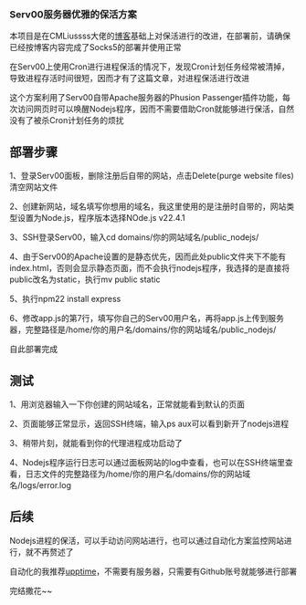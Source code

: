 ### Serv00服务器优雅的保活方案
本项目是在CMLiussss大佬的[博客](https://blog.cmliussss.com/p/Serv00-Socks5/)基础上对保活进行的改进，在部署前，请确保已经按博客内容完成了Socks5的部署并使用正常

在Serv00上使用Cron进行进程保活的情况下，发现Cron计划任务经常被清掉，导致进程存活时间很短，因而才有了这篇文章，对进程保活进行改进

这个方案利用了Serv00自带Apache服务器的Phusion Passenger插件功能，每次访问网页时可以唤醒Nodejs程序，因而不需要借助Cron就能够进行保活，自然没有了被杀Cron计划任务的烦扰

## 部署步骤
1、登录Serv00面板，删除注册后自带的网站，点击Delete(purge website files)清空网站文件

2、创建新网站，域名填写你想用的域名，我这里使用的是注册时自带的，网站类型设置为Node.js，程序版本选择NOde.js v22.4.1

3、SSH登录Serv00，输入cd domains/你的网站域名/public_nodejs/

4、由于Serv00的Apache设置的是静态优先，因而此处public文件夹下不能有index.html，否则会显示静态页面，而不会执行nodejs程序，我选择的是直接将public改名为static，执行mv public static

5、执行npm22 install express

6、修改app.js的第7行，填写你自己的Serv00用户名，再将app.js上传到服务器，完整路径是/home/你的用户名/domains/你的网站域名/public_nodejs/

自此部署完成

## 测试
1、用浏览器输入一下你创建的网站域名，正常就能看到默认的页面

2、页面能够正常显示，返回SSH终端，输入ps aux可以看到新开了nodejs进程

3、稍带片刻，就能看到你的代理进程成功启动了

4、Nodejs程序运行日志可以通过面板网站的log中查看，也可以在SSH终端里查看，日志文件的完整路径为/home/你的用户名/domains/你的网站域名/logs/error.log

## 后续
Nodejs进程的保活，可以手动访问网站进行，也可以通过自动化方案监控网站进行，就不再赘述了

自动化的我推荐[upptime](https://github.com/upptime/upptime)，不需要有服务器，只需要有Github账号就能够进行部署

完结撒花~~
